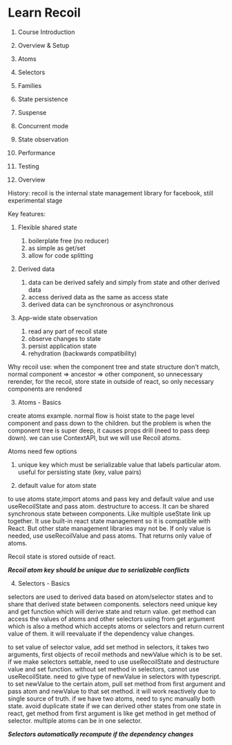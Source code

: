# Learn Recoil

01. Course Introduction

1. Overview & Setup
2. Atoms
3. Selectors
4. Families
5. State persistence
6. Suspense
7. Concurrent mode
8. State observation
9. Performance
10. Testing

02. Overview

History: recoil is the internal state management library for facebook, still experimental stage

Key features: 

1. Flexible shared state

    1. boilerplate free (no reducer)
    2. as simple as get/set
    3. allow for code splitting

2. Derived data
    
    1. data can be derived safely and simply from state and other derived data
    2. access derived data as the same as access state
    3. derived data can be synchronous or asynchronous 

3. App-wide state observation

    1. read any part of recoil state
    2. observe changes to state
    3. persist application state
    4. rehydration (backwards compatibility)

Why recoil use: when the component tree and state structure don't match, normal component => ancestor => other component, so unnecessary rerender, for the recoil, store state in outside of react, so only necessary components are rendered

03. Atoms - Basics

create atoms example. normal flow is hoist state to the page level component and pass down to the children. but the problem is when the component tree is super deep, it causes props drill (need to pass deep down). we can use ContextAPI, but we will use Recoil atoms.

Atoms need few options

1. unique key which must be serializable value that labels particular atom. useful for persisting state (key, value pairs)

2. default value for atom state

to use atoms state,import atoms and pass key and default value and use useRecoilState and pass atom. destructure to access. It can be shared synchronous state between components. Like multiple useState link up together. It use built-in react state management so it is compatible with React. But other state management libraries may not be. If only value is needed, use useRecoilValue and pass atoms. That returns only value of atoms.

Recoil state is stored outside of react.

***Recoil atom key should be unique due to serializable conflicts***

04. Selectors - Basics

selectors are used to derived data based on atom/selector states and to share that derived state between components. selectors need unique key and get function which will derive state and return value. get method can access the values of atoms and other selectors using from get argument which is also a method which accepts atoms or selectors and return current value of them. it will reevaluate if the dependency value changes.

to set value of selector value, add set method in selectors, it takes two arguments, first objects of recoil methods and newValue which is to be set. if we make selectors settable, need to use useRecoilState and destructure value and set function. without set method in selectors, cannot use useRecoilState. need to give type of newValue in selectors with typescript. to set newValue to the certain atom, pull set method from first argument and pass atom and newValue to that set method. it will work reactively due to single source of truth. if we have two atoms, need to sync manually both state. avoid duplicate state if we can derived other states from one state in react, get method from first argument is like get method in get method of selector. multiple atoms can be in one selector.

***Selectors automatically recompute if the dependency changes***
